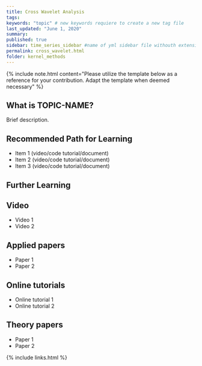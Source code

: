 ```yaml
---
title: Cross Wavelet Analysis
tags:
keywords: "topic" # new keywords requiere to create a new tag file
last_updated: "June 1, 2020"
summary: 
published: true
sidebar: time_series_sidebar #name of yml sidebar file withouth extension
permalink: cross_wavelet.html
folder: kernel_methods
---
```



{% include note.html content="Please utilize the template below as a reference for your contribution. Adapt the template when deemed necessary" %}

## What is TOPIC-NAME?

Brief description.


## Recommended Path for Learning

* Item 1 (video/code tutorial/document)
* Item 2 (video/code tutorial/document)
* Item 3 (video/code tutorial/document)

## Further Learning

## Video

* Video 1
* Video 2

## Applied papers 

* Paper 1
* Paper 2

## Online tutorials

* Online tutorial 1
* Online tutorial 2

## Theory papers 
* Paper 1
* Paper 2

{% include links.html %}